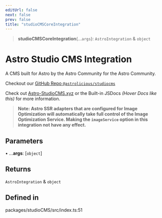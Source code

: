 ```yaml
---
editUrl: false
next: false
prev: false
title: "studioCMSCoreIntegration"
---
```


> **studioCMSCoreIntegration**(...`args`): `AstroIntegration` & `object`

# Astro Studio CMS Integration

A CMS built for Astro by the Astro Community for the Astro Community.

Checkout our [GitHub Repo `@astrolicious/studiocms`](https://github.com/astrolicious/studiocms)

Check out [Astro-StudioCMS.xyz](https://astro-studiocms.xyz) or the Built-in JSDocs *(Hover Docs like this)* for more information.

> **Note: Astro SSR adapters that are configured for Image Optimization will automatically take full control of the Image Optimization Service. Making the `imageService` option in this integration not have any effect.**

## Parameters

• ...**args**: [`object`]

## Returns

`AstroIntegration` & `object`

## Defined in

packages/studioCMS/src/index.ts:51
